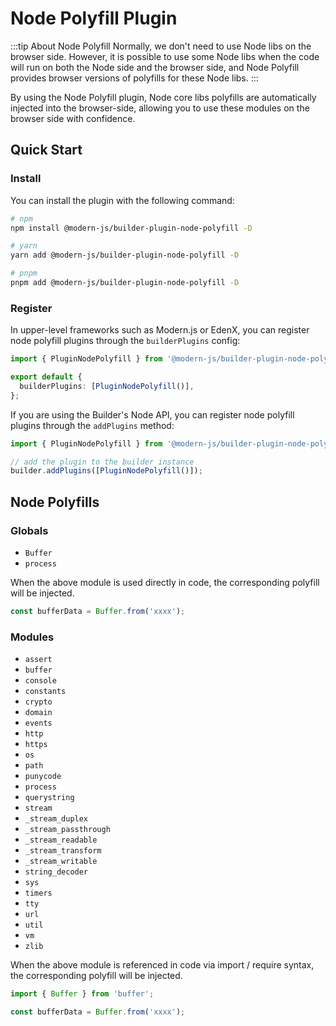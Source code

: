 # Node Polyfill Plugin

:::tip About Node Polyfill
Normally, we don't need to use Node libs on the browser side. However, it is possible to use some Node libs when the code will run on both the Node side and the browser side, and Node Polyfill provides browser versions of polyfills for these Node libs.
:::

By using the Node Polyfill plugin, Node core libs polyfills are automatically injected into the browser-side, allowing you to use these modules on the browser side with confidence.

## Quick Start

### Install

You can install the plugin with the following command:

```bash
# npm
npm install @modern-js/builder-plugin-node-polyfill -D

# yarn
yarn add @modern-js/builder-plugin-node-polyfill -D

# pnpm
pnpm add @modern-js/builder-plugin-node-polyfill -D
```

### Register

In upper-level frameworks such as Modern.js or EdenX, you can register node polyfill plugins through the `builderPlugins` config:

```ts
import { PluginNodePolyfill } from '@modern-js/builder-plugin-node-polyfill';

export default {
  builderPlugins: [PluginNodePolyfill()],
};
```

If you are using the Builder's Node API, you can register node polyfill plugins through the `addPlugins` method:

```js
import { PluginNodePolyfill } from '@modern-js/builder-plugin-node-polyfill';

// add the plugin to the builder instance
builder.addPlugins([PluginNodePolyfill()]);
```

## Node Polyfills

### Globals

- `Buffer`
- `process`

When the above module is used directly in code, the corresponding polyfill will be injected.

```ts
const bufferData = Buffer.from('xxxx');
```

### Modules

- `assert`
- `buffer`
- `console`
- `constants`
- `crypto`
- `domain`
- `events`
- `http`
- `https`
- `os`
- `path`
- `punycode`
- `process`
- `querystring`
- `stream`
- `_stream_duplex`
- `_stream_passthrough`
- `_stream_readable`
- `_stream_transform`
- `_stream_writable`
- `string_decoder`
- `sys`
- `timers`
- `tty`
- `url`
- `util`
- `vm`
- `zlib`

When the above module is referenced in code via import / require syntax, the corresponding polyfill will be injected.

```ts
import { Buffer } from 'buffer';

const bufferData = Buffer.from('xxxx');
```
